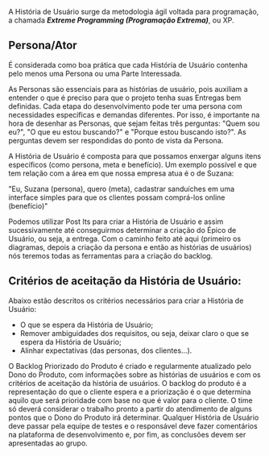 A História de Usuário surge da metodologia ágil voltada para programação, a chamada **_Extreme Programming (Programação Extrema)_**, ou XP.

## Persona/Ator

É considerada como boa prática que cada História de Usuário contenha pelo menos uma Persona ou uma Parte Interessada.

As Personas são essenciais para as histórias de usuário, pois auxiliam a entender o que é preciso para que o projeto tenha suas Entregas bem definidas. Cada etapa do desenvolvimento pode ter uma persona com necessidades específicas e demandas diferentes. Por isso, é importante na hora de desenhar as Personas, que sejam feitas três perguntas: "Quem sou eu?", "O que eu estou buscando?" e "Porque estou buscando isto?". As perguntas devem ser respondidas do ponto de vista da Persona.

A História de Usuário é composta para que possamos enxergar alguns itens específicos (como persona, meta e benefício). Um exemplo possível e que tem relação com a área em que nossa empresa atua é o de Suzana:

"Eu, Suzana (persona), quero (meta), cadastrar sanduíches em uma interface simples para que os clientes possam comprá-los online (benefício)"

Podemos utilizar Post Its para criar a História de Usuário e assim sucessivamente até conseguirmos determinar a criação do Épico de Usuário, ou seja, a entrega. Com o caminho feito até aqui (primeiro os diagramas, depois a criação da persona e então as histórias de usuários) nós teremos todas as ferramentas para a criação do backlog.

## Critérios de aceitação da História de Usuário:

Abaixo estão descritos os critérios necessários para criar a História de Usuário:

- O que se espera da História de Usuário;
- Remover ambiguidades dos requisitos, ou seja, deixar claro o que se espera da História de Usuário;
- Alinhar expectativas (das personas, dos clientes...).

O Backlog Priorizado do Produto é criado e regularmente atualizado pelo Dono do Produto, com informações sobre as histórias de usuários e com os critérios de aceitação da história de usuários. O backlog do produto é a representação do que o cliente espera e a priorização é o que determina aquilo que será prioridade com base no que é valor para o cliente. O time só deverá considerar o trabalho pronto a partir do atendimento de alguns pontos que o Dono do Produto irá determinar. Qualquer História de Usuário deve passar pela equipe de testes e o responsável deve fazer comentários na plataforma de desenvolvimento e, por fim, as conclusões devem ser apresentadas ao grupo.
